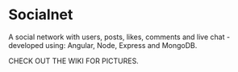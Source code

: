 # Socialnet
A social network with users, posts, likes, comments and live chat - developed using: Angular, Node, Express and MongoDB.

CHECK OUT THE WIKI FOR PICTURES.


